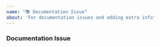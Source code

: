 ```yaml
---
name: "📚 Documentation Issue"
about: 'For documentation issues and adding extra info'
---
```


### Documentation Issue
